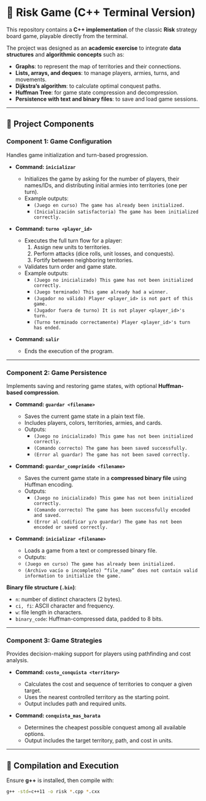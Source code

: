 # 🎲 Risk Game (C++ Terminal Version)

This repository contains a **C++ implementation** of the classic **Risk** strategy board game, playable directly from the terminal.  

The project was designed as an **academic exercise** to integrate **data structures** and **algorithmic concepts** such as:

- **Graphs**: to represent the map of territories and their connections.  
- **Lists, arrays, and deques**: to manage players, armies, turns, and movements.  
- **Dijkstra’s algorithm**: to calculate optimal conquest paths.  
- **Huffman Tree**: for game state compression and decompression.  
- **Persistence with text and binary files**: to save and load game sessions.  

---

## 🧩 Project Components

### **Component 1: Game Configuration**
Handles game initialization and turn-based progression.  

- **Command: `inicializar`**  
  - Initializes the game by asking for the number of players, their names/IDs, and distributing initial armies into territories (one per turn).  
  - Example outputs:  
    - `(Juego en curso) The game has already been initialized.`  
    - `(Inicialización satisfactoria) The game has been initialized correctly.`  

- **Command: `turno <player_id>`**  
  - Executes the full turn flow for a player:  
    1. Assign new units to territories.  
    2. Perform attacks (dice rolls, unit losses, and conquests).  
    3. Fortify between neighboring territories.  
  - Validates turn order and game state.  
  - Example outputs:  
    - `(Juego no inicializado) This game has not been initialized correctly.`  
    - `(Juego terminado) This game already had a winner.`  
    - `(Jugador no válido) Player <player_id> is not part of this game.`  
    - `(Jugador fuera de turno) It is not player <player_id>'s turn.`  
    - `(Turno terminado correctamente) Player <player_id>'s turn has ended.`  

- **Command: `salir`**  
  - Ends the execution of the program.  

---

### **Component 2: Game Persistence**
Implements saving and restoring game states, with optional **Huffman-based compression**.  

- **Command: `guardar <filename>`**  
  - Saves the current game state in a plain text file.  
  - Includes players, colors, territories, armies, and cards.  
  - Outputs:
    - `(Juego no inicializado) This game has not been initialized correctly.`
    - `(Comando correcto) The game has been saved successfully.`
    - `(Error al guardar) The game has not been saved correctly.`

- **Command: `guardar_comprimido <filename>`**  
  - Saves the current game state in a **compressed binary file** using Huffman encoding.  
  - Outputs:
    - `(Juego no inicializado) This game has not been initialized correctly.`
    - `(Comando correcto) The game has been successfully encoded and saved.`
    - `(Error al codificar y/o guardar) The game has not been encoded or saved correctly.`

- **Command: `inicializar <filename>`**  
  - Loads a game from a text or compressed binary file.  
  - Outputs:
  -   `(Juego en curso) The game has already been initialized.`
  -   `(Archivo vacío o incompleto) “file_name” does not contain valid information to initialize the game.`

**Binary file structure (`.bin`)**:  
- `n`: number of distinct characters (2 bytes).  
- `ci, fi`: ASCII character and frequency.  
- `w`: file length in characters.  
- `binary_code`: Huffman-compressed data, padded to 8 bits.  

---

### **Component 3: Game Strategies**
Provides decision-making support for players using pathfinding and cost analysis.  

- **Command: `costo_conquista <territory>`**  
  - Calculates the cost and sequence of territories to conquer a given target.  
  - Uses the nearest controlled territory as the starting point.  
  - Output includes path and required units.  

- **Command: `conquista_mas_barata`**  
  - Determines the cheapest possible conquest among all available options.  
  - Output includes the target territory, path, and cost in units.  

---

## 🚀 Compilation and Execution

Ensure **g++** is installed, then compile with:  

```bash
g++ -std=c++11 -o risk *.cpp *.cxx
